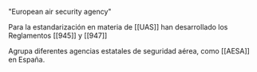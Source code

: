 "European air security agency"

Para la estandarización en materia de [[UAS]] han desarrollado los Reglamentos [[945]] y [[947]] 

Agrupa diferentes agencias estatales de seguridad aérea, como [[AESA]] en España.